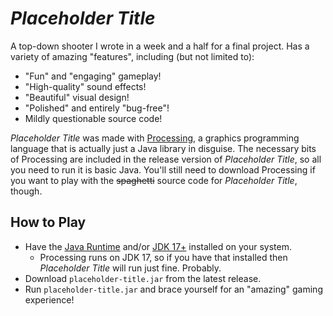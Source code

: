 # _Placeholder Title_ 
A top-down shooter I wrote in a week and a half for a final project. Has a variety of amazing "features", including (but not limited to):
- "Fun" and "engaging" gameplay!
- "High-quality" sound effects!
- "Beautiful" visual design!
- "Polished" and entirely "bug-free"!
- Mildly questionable source code!

_Placeholder Title_ was made with [Processing](https://www.processing.org), a graphics programming language that is actually just a Java library in disguise. The necessary bits of Processing are included in the release version of _Placeholder Title_, so all you need to run it is basic Java. You'll still need to download Processing if you want to play with the ~~spaghetti~~ source code for _Placeholder Title_, though.

## How to Play
- Have the [Java Runtime](https://www.java.com/en) and/or [JDK 17+](https://www.oracle.com/java/technologies/downloads) installed on your system.
  - Processing runs on JDK 17, so if you have that installed then _Placeholder Title_ will run just fine. Probably.
- Download `placeholder-title.jar` from the latest release.
- Run `placeholder-title.jar` and brace yourself for an "amazing" gaming experience!